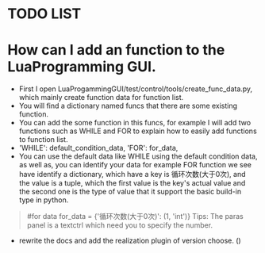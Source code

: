 # TODO LIST
# How can I add an function to the LuaProgramming GUI.
- First I open LuaProgammingGUI/test/control/tools/create_func_data.py, which mainly create function data for function list.
- You will find a dictionary named funcs that there are some existing function.
- You can add the some function in this funcs, for example I will add two functions such as WHILE and FOR to explain how to easily add functions
 to function list.
- 'WHILE': default_condition_data,
  'FOR': for_data,
- You can use the default data like WHILE using the default condition data, as well as, you can identify your data for example FOR
function we see have identify a dictionary, which have a key is 循环次数(大于0次), and the value is a tuple, which the first value is
the key's actual value and the second one is the type of value that it support the basic build-in type in python.

>   #for data
    for_data = {'循环次数(大于0次)': (1, 'int')}
    Tips: The paras panel is a textctrl which need you to specify the number.

- rewrite the docs and add the realization plugin of version choose. ()
